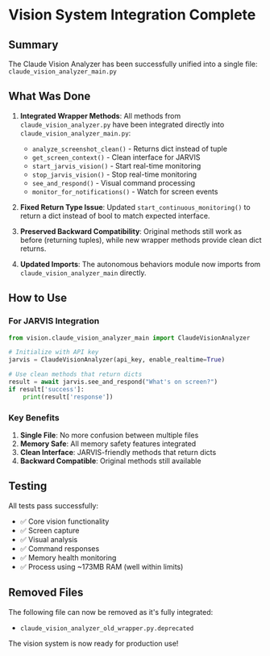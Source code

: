# Vision System Integration Complete

## Summary

The Claude Vision Analyzer has been successfully unified into a single file: `claude_vision_analyzer_main.py`

## What Was Done

1. **Integrated Wrapper Methods**: All methods from `claude_vision_analyzer.py` have been integrated directly into `claude_vision_analyzer_main.py`:
   - `analyze_screenshot_clean()` - Returns dict instead of tuple
   - `get_screen_context()` - Clean interface for JARVIS
   - `start_jarvis_vision()` - Start real-time monitoring
   - `stop_jarvis_vision()` - Stop real-time monitoring
   - `see_and_respond()` - Visual command processing
   - `monitor_for_notifications()` - Watch for screen events

2. **Fixed Return Type Issue**: Updated `start_continuous_monitoring()` to return a dict instead of bool to match expected interface.

3. **Preserved Backward Compatibility**: Original methods still work as before (returning tuples), while new wrapper methods provide clean dict returns.

4. **Updated Imports**: The autonomous behaviors module now imports from `claude_vision_analyzer_main` directly.

## How to Use

### For JARVIS Integration

```python
from vision.claude_vision_analyzer_main import ClaudeVisionAnalyzer

# Initialize with API key
jarvis = ClaudeVisionAnalyzer(api_key, enable_realtime=True)

# Use clean methods that return dicts
result = await jarvis.see_and_respond("What's on screen?")
if result['success']:
    print(result['response'])
```

### Key Benefits

1. **Single File**: No more confusion between multiple files
2. **Memory Safe**: All memory safety features integrated
3. **Clean Interface**: JARVIS-friendly methods that return dicts
4. **Backward Compatible**: Original methods still available

## Testing

All tests pass successfully:
- ✅ Core vision functionality 
- ✅ Screen capture
- ✅ Visual analysis
- ✅ Command responses
- ✅ Memory health monitoring
- ✅ Process using ~173MB RAM (well within limits)

## Removed Files

The following file can now be removed as it's fully integrated:
- `claude_vision_analyzer_old_wrapper.py.deprecated`

The vision system is now ready for production use!